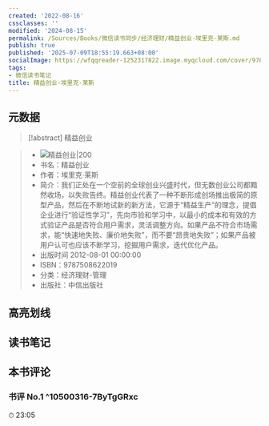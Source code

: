 ```yaml
---
created: '2022-08-16'
cssclasses: ''
modified: '2024-08-15'
permalink: /Sources/Books/微信读书同步/经济理财/精益创业-埃里克·莱斯.md
publish: true
published: '2025-07-09T18:55:19.663+08:00'
socialImage: https://wfqqreader-1252317822.image.myqcloud.com/cover/976/573976/t7_573976.jpg
tags:
- 微信读书笔记
title: 精益创业-埃里克·莱斯
---
```

## 元数据

>[!abstract] 精益创业

> - ![精益创业|200](https://wfqqreader-1252317822.image.myqcloud.com/cover/976/573976/t7_573976.jpg)
> - 书名：精益创业
> - 作者：埃里克·莱斯
> - 简介：我们正处在一个空前的全球创业兴盛时代，但无数创业公司都黯然收场，以失败告终。精益创业代表了一种不断形成创场推出极简的原型产品，然后在不断地试新的新方法，它源于“精益生产”的理念，提倡企业进行“验证性学习”，先向市验和学习中，以最小的成本和有效的方式验证产品是否符合用户需求，灵活调整方向。如果产品不符合市场需求，能“快速地失败、廉价地失败”，而不要“昂贵地失败”；如果产品被用户认可也应该不断学习，挖掘用户需求，迭代优化产品。
> - 出版时间 2012-08-01 00:00:00
> - ISBN：9787508622019
> - 分类：经济理财-管理
> - 出版社：中信出版社

## 高亮划线

## 读书笔记

## 本书评论

### 书评 No.1 ^10500316-7ByTgGRxc

⏱  23:05